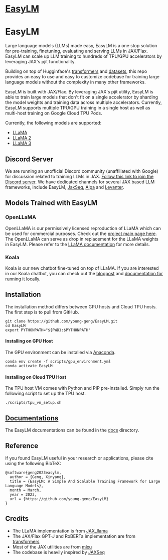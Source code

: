 # [EasyLM](https://github.com/young-geng/EasyLM)

# EasyLM
Large language models (LLMs) made easy, EasyLM is a one stop solution for
pre-training, finetuning, evaluating and serving LLMs in JAX/Flax. EasyLM can
scale up LLM training to hundreds of TPU/GPU accelerators by leveraging
JAX's pjit functionality.


Building on top of Hugginface's [transformers](https://huggingface.co/docs/transformers/main/en/index)
and [datasets](https://huggingface.co/docs/datasets/index), this repo provides
an easy to use and easy to customize codebase for training large language models
without the complexity in many other frameworks.


EasyLM is built with JAX/Flax. By leveraging JAX's pjit utility, EasyLM is able
to train large models that don't fit on a single accelerator by sharding
the model weights and training data across multiple accelerators. Currently,
EasyLM supports multiple TPU/GPU training in a single host as well as multi-host
training on Google Cloud TPU Pods.

Currently, the following models are supported:
* [LLaMA](https://arxiv.org/abs/2302.13971)
* [LLaMA 2](https://arxiv.org/abs/2307.09288)
* [LLaMA 3](https://llama.meta.com/llama3/)

## Discord Server
We are running an unofficial Discord community (unaffiliated with Google) for discussion related to training LLMs in JAX. [Follow this link to join the Discord server](https://discord.gg/Rf4drG3Bhp). We have dedicated channels for several JAX based LLM frameworks, include EasyLM, [JaxSeq](https://github.com/Sea-Snell/JAXSeq), [Alpa](https://github.com/alpa-projects/alpa) and [Levanter](https://github.com/stanford-crfm/levanter).


## Models Trained with EasyLM
### OpenLLaMA
OpenLLaMA is our permissively licensed reproduction of LLaMA which can be used
for commercial purposes. Check out the [project main page here](https://github.com/openlm-research/open_llama).
The OpenLLaMA can serve as drop in replacement for the LLaMA weights in EasyLM.
Please refer to the [LLaMA documentation](docs/llama.md) for more details.


### Koala
Koala is our new chatbot fine-tuned on top of LLaMA. If you are interested in
our Koala chatbot, you can check out the [blogpost](https://bair.berkeley.edu/blog/2023/04/03/koala/)
and [documentation for running it locally](docs/koala.md).


## Installation
The installation method differs between GPU hosts and Cloud TPU hosts. The first
step is to pull from GitHub.

``` shell
git clone https://github.com/young-geng/EasyLM.git
cd EasyLM
export PYTHONPATH="${PWD}:$PYTHONPATH"
```

#### Installing on GPU Host
The GPU environment can be installed via [Anaconda](https://www.anaconda.com/products/distribution).

``` shell
conda env create -f scripts/gpu_environment.yml
conda activate EasyLM
```

#### Installing on Cloud TPU Host
The TPU host VM comes with Python and PIP pre-installed. Simply run the following
script to set up the TPU host.

``` shell
./scripts/tpu_vm_setup.sh
```


## [Documentations](docs/README.md)
The EasyLM documentations can be found in the [docs](docs/) directory.


## Reference
If you found EasyLM useful in your research or applications, please cite using the following BibTeX:
```
@software{geng2023easylm,
  author = {Geng, Xinyang},
  title = {EasyLM: A Simple And Scalable Training Framework for Large Language Models},
  month = March,
  year = 2023,
  url = {https://github.com/young-geng/EasyLM}
}
```



## Credits
* The LLaMA implementation is from [JAX_llama](https://github.com/Sea-Snell/JAX_llama)
* The JAX/Flax GPT-J and RoBERTa implementation are from [transformers](https://huggingface.co/docs/transformers/main/en/index)
* Most of the JAX utilities are from [mlxu](https://github.com/young-geng/mlxu)
* The codebase is heavily inspired by [JAXSeq](https://github.com/Sea-Snell/JAXSeq)
